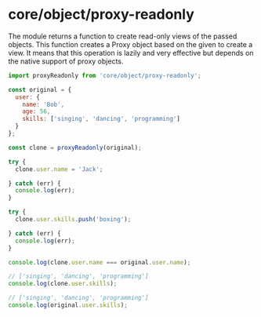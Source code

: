 # core/object/proxy-readonly

The module returns a function to create read-only views of the passed objects.
This function creates a Proxy object based on the given to create a view.
It means that this operation is lazily and very effective but depends on the native support of proxy objects.

```js
import proxyReadonly from 'core/object/proxy-readonly';

const original = {
  user: {
    name: 'Bob',
    age: 56,
    skills: ['singing', 'dancing', 'programming']
  }
};

const clone = proxyReadonly(original);

try {
  clone.user.name = 'Jack';

} catch (err) {
  console.log(err);
}

try {
  clone.user.skills.push('boxing');

} catch (err) {
  console.log(err);
}

console.log(clone.user.name === original.user.name);

// ['singing', 'dancing', 'programming']
console.log(clone.user.skills);

// ['singing', 'dancing', 'programming']
console.log(original.user.skills);
```

